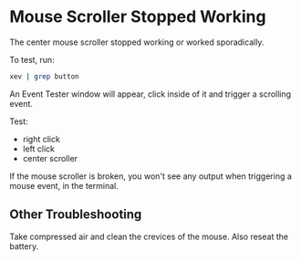 # Mouse Scroller Stopped Working

The center mouse scroller stopped working or worked sporadically.

To test, run:

```bash
xev | grep button
```

An Event Tester window will appear, click inside of it and trigger a scrolling event.

Test:

- right click
- left click
- center scroller

If the mouse scroller is broken, you won't see any output when triggering a mouse event, in the terminal.

## Other Troubleshooting

Take compressed air and clean the crevices of the mouse. Also reseat the battery.
